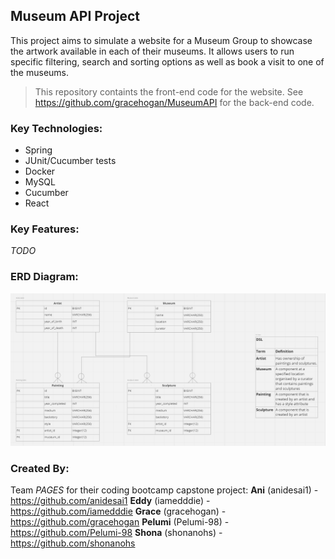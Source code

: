## Museum API Project
This project aims to simulate a website for a Museum Group to showcase the artwork available in each of their museums.
It allows users to run specific filtering, search and sorting options as well as book a visit to one of the museums.
> This repository containts the front-end code for the website. See https://github.com/gracehogan/MuseumAPI for the back-end code.

### Key Technologies:
- Spring
- JUnit/Cucumber tests
- Docker
- MySQL
- Cucumber
- React

### Key Features:
*TODO*

### ERD Diagram:
![Alt text](<public/images/ERD Diagram.png>)

### Created By:
Team *PAGES* for their coding bootcamp capstone project:
**Ani** (anidesai1) - https://github.com/anidesai1
**Eddy** (iamedddie) - https://github.com/iamedddie
**Grace** (gracehogan) - https://github.com/gracehogan
**Pelumi** (Pelumi-98) - https://github.com/Pelumi-98
**Shona** (shonanohs) - https://github.com/shonanohs
